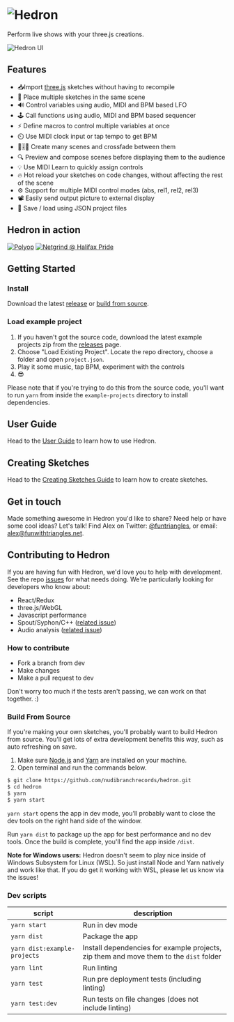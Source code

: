 # <img src='http://nudibranchrecords.github.io/hedron/title.gif' alt='Hedron' />

Perform live shows with your three.js creations.

![Hedron UI](http://nudibranchrecords.github.io/hedron/ui.gif)

## Features

- 📥Import [three.js](https://github.com/mrdoob/three.js/) sketches without having to recompile
- 🎊 Place multiple sketches in the same scene
- 🔊 Control variables using audio, MIDI and BPM based LFO
- 🕹️ Call functions using audio, MIDI and BPM based sequencer
- ⚡ Define macros to control multiple variables at once
- ⏲️ Use MIDI clock input or tap tempo to get BPM
- 🌇🎚️🌋 Create many scenes and crossfade between them
- 🔍 Preview and compose scenes before displaying them to the audience
- 💡 Use MIDI Learn to quickly assign controls
- 🔥 Hot reload your sketches on code changes, without affecting the rest of the scene
- ⚙️ Support for multiple MIDI control modes (abs, rel1, rel2, rel3)
- 📽️ Easily send output picture to external display
- 💾 Save / load using JSON project files

## Hedron in action
[![Polyop](http://nudibranchrecords.github.io/hedron/polyop-creator.jpg)](https://vimeo.com/310779808)
[![Netgrind @ Halifax Pride](http://nudibranchrecords.github.io/hedron/netgrind-halifax-pride.jpg)](https://www.netgrindgames.com/)

## Getting Started

### Install
Download the latest [release](https://github.com/nudibranchrecords/hedron/releases) or
[build from source](#build-from-source).

### Load example project
1. If you haven't got the source code, download the latest example projects zip from the [releases](https://github.com/nudibranchrecords/hedron/releases) page.
2. Choose "Load Existing Project". Locate the repo directory, choose a folder and open `project.json`.
4. Play it some music, tap BPM, experiment with the controls
5. 😎

Please note that if you're trying to do this from the source code, you'll want to run `yarn` from inside the `example-projects` directory to install dependencies.

## User Guide
Head to the [User Guide](docs/user-guide/index.md) to learn how to use Hedron.

## Creating Sketches
Head to the [Creating Sketches Guide](docs/dev/index.md) to learn how to create sketches.

## Get in touch
Made something awesome in Hedron you'd like to share? Need help or have some cool ideas? Let's talk! Find Alex on Twitter: [@funtriangles](https://twitter.com/funtriangles), or email: [alex@funwithtriangles.net](mailto:https://twitter.com/funtriangles).

## Contributing to Hedron

If you are having fun with Hedron, we'd love you to help with development. See the repo [issues](https://github.com/nudibranchrecords/hedron/issues) for what needs doing. We're particularly looking for developers who know about:

- React/Redux
- three.js/WebGL
- Javascript performance
- Spout/Syphon/C++ ([related issue](https://github.com/nudibranchrecords/hedron/issues/21))
- Audio analysis ([related issue](https://github.com/nudibranchrecords/hedron/issues/8))

### How to contribute

- Fork a branch from dev
- Make changes
- Make a pull request to dev

Don't worry too much if the tests aren't passing, we can work on that together. :)

### Build From Source
If you're making your own sketches, you'll probably want to build Hedron from source. You'll get lots of extra development benefits this way, such as auto refreshing on save.

1. Make sure [Node.js](https://nodejs.org/en/) and [Yarn](https://yarnpkg.com/en/docs/install) are installed on your machine.
2. Open terminal and run the commands below.
```bash
$ git clone https://github.com/nudibranchrecords/hedron.git
$ cd hedron
$ yarn
$ yarn start
```

`yarn start` opens the app in dev mode, you'll probably want to close the dev tools on the right hand side of the window.

Run `yarn dist` to package up the app for best performance and no dev tools. Once the build is complete, you'll find the app inside `/dist`.

**Note for Windows users:** Hedron doesn't seem to play nice inside of Windows Subsystem for Linux (WSL). So just install Node and Yarn natively and work like that. If you do get it working with WSL, please let us know via the issues!

### Dev scripts
| script | description |
|--|--|
| `yarn start` | Run in dev mode |
| `yarn dist` | Package the app |
| `yarn dist:example-projects`| Install dependencies for example projects, zip them and move them to the `dist` folder |
| `yarn lint` | Run linting |
| `yarn test` | Run pre deployment tests (including linting) |
| `yarn test:dev` | Run tests on file changes (does not include linting) |
